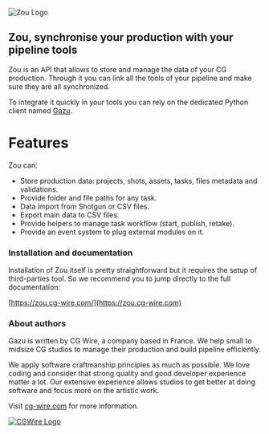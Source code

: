 ![Zou Logo](https://zou.cg-wire.com/zou.png)

## Zou, synchronise your production with your pipeline tools

Zou is an API that allows to store and manage the data of your CG production.
Through it you can link all the tools of your pipeline and make sure they are
all synchronized. 

To integrate it quickly in your tools you can rely on the dedicated Python
client 
named [Gazu](https://gazu.cg-wire.com). 

# Features 

Zou can:

* Store production data: projects, shots, assets, tasks, files
  metadata and validations.
* Provide folder and file paths for any task.
* Data import from Shotgun or CSV files.
* Export main data to CSV files.
* Provide helpers to manage task workflow (start, publish, retake).
* Provide an event system to plug external modules on it.


### Installation and documentation

Installation of Zou itself is pretty straightforward but it requires the setup
of third-parties tool. So we recommend you to jump directly to the
full documentation:

[https://zou.cg-wire.com/](https://zou.cg-wire.com)


### About authors

Gazu is written by CG Wire, a company based in France. We help small to
midsize CG studios to manage their production and build pipeline efficiently.

We apply software craftmanship principles as much as possible. We love
coding and consider that strong quality and good developer experience matter a
 lot.
Our extensive experience allows studios to get better at doing software and
 focus
more on the artistic work.

Visit [cg-wire.com](https://cg-wire.com) for more information.

[![CGWire Logo](https://zou.cg-wire.com/cgwire.png)](https://cgwire.com)
